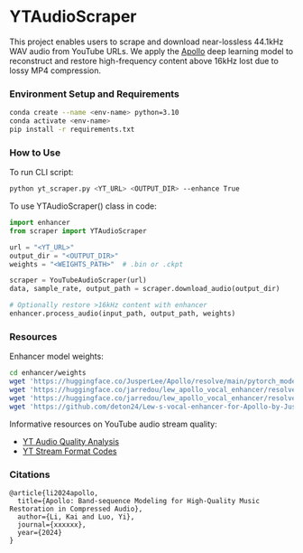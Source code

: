 # YTAudioScraper
This project enables users to scrape and download near-lossless 44.1kHz WAV audio from YouTube URLs. We apply the [Apollo](https://github.com/JusperLee/Apollo) deep learning model to reconstruct and restore high-frequency content above 16kHz lost due to lossy MP4 compression.

### Environment Setup and Requirements
```bash
conda create --name <env-name> python=3.10
conda activate <env-name>
pip install -r requirements.txt
```

### How to Use
To run CLI script:
```bash
python yt_scraper.py <YT_URL> <OUTPUT_DIR> --enhance True
```
To use YTAudioScraper() class in code:
```python
import enhancer
from scraper import YTAudioScraper

url = "<YT_URL>"
output_dir = "<OUTPUT_DIR>"
weights = "<WEIGHTS_PATH>"  # .bin or .ckpt

scraper = YouTubeAudioScraper(url)
data, sample_rate, output_path = scraper.download_audio(output_dir)

# Optionally restore >16kHz content with enhancer
enhancer.process_audio(input_path, output_path, weights)
```

### Resources
Enhancer model weights:
```bash
cd enhancer/weights
wget 'https://huggingface.co/JusperLee/Apollo/resolve/main/pytorch_model.bin'
wget 'https://huggingface.co/jarredou/lew_apollo_vocal_enhancer/resolve/main/apollo_model.ckpt'
wget 'https://huggingface.co/jarredou/lew_apollo_vocal_enhancer/resolve/main/apollo_model_v2.ckpt'
wget 'https://github.com/deton24/Lew-s-vocal-enhancer-for-Apollo-by-JusperLee/releases/download/uni/apollo_model_uni.ckpt'
```
Informative resources on YouTube audio stream quality: 
- [YT Audio Quality Analysis](https://www.audiomisc.co.uk/YouTube/SpotTheDifference.html)
- [YT Stream Format Codes](https://gist.github.com/sidneys/7095afe4da4ae58694d128b1034e01e2)

### Citations
```text
@article{li2024apollo,
  title={Apollo: Band-sequence Modeling for High-Quality Music Restoration in Compressed Audio},
  author={Li, Kai and Luo, Yi},
  journal={xxxxxx},
  year={2024}
}
```